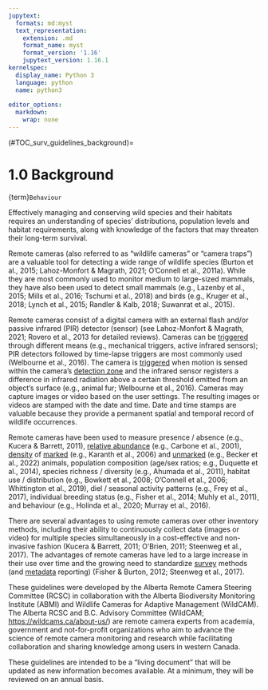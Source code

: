 ```yaml
---
jupytext:
  formats: md:myst
  text_representation:
    extension: .md
    format_name: myst
    format_version: '1.16'
    jupytext_version: 1.16.1
kernelspec:
  display_name: Python 3
  language: python
  name: python3
  
editor_options: 
  markdown: 
    wrap: none
---
```

(#TOC_surv_guidelines_background)=

# 1.0 Background

{term}`Behaviour`

Effectively managing and conserving wild species and their habitats requires an understanding of species’ distributions, population levels and habitat requirements, along with knowledge of the factors that may threaten their long-term survival.

Remote cameras (also referred to as “wildlife cameras” or “camera traps”) are a valuable tool for detecting a wide range of wildlife species (Burton et al., 2015; Lahoz-Monfort & Magrath, 2021; O’Connell et al., 2011a). While they are most commonly used to monitor medium to large-sized mammals, they have also been used to detect small mammals (e.g., Lazenby et al., 2015; Mills et al., 2016; Tschumi et al., 2018) and birds (e.g., Kruger et al., 2018; Lynch et al., 2015; Randler & Kalb, 2018; Suwanrat et al., 2015).

Remote cameras consist of a digital camera with an external flash and/or passive infrared (PIR) detector (sensor) (see Lahoz-Monfort & Magrath, 2021; Rovero et al., 2013 for detailed reviews). Cameras can be [triggered](/3_glossary/3_Glossary.md#trigger_event) through different means (e.g., mechanical triggers, active infrared sensors); PIR detectors followed by time-lapse triggers are most commonly used (Welbourne et al., 2016). The camera is [triggered](/3_glossary/3_Glossary.md#trigger_event) when motion is sensed within the camera’s [detection zone](/3_glossary/3_Glossary.md#detection_zone) and the infrared sensor registers a difference in infrared radiation above a certain threshold emitted from an object’s surface (e.g., animal fur; Welbourne et al., 2016). Cameras may capture images or video based on the user settings. The resulting images or videos are stamped with the date and time. Date and time stamps are valuable because they provide a permanent spatial and temporal record of wildlife occurrences.

Remote cameras have been used to measure presence / absence (e.g., Kucera & Barrett, 2011), [relative abundance](/3_glossary/3_Glossary.md#mods_relative_abundance) (e.g., Carbone et al., 2001), [density](/3_glossary/3_Glossary.md#density) of [marked](/3_glossary/3_Glossary.md#typeid_marked) (e.g., Karanth et al., 2006) and [unmarked](/3_glossary/3_Glossary.md#typeid_unmarked) (e.g., Becker et al., 2022) animals, population composition (age/sex ratios; e.g., Duquette et al., 2014), species richness / diversity (e.g., Ahumada et al., 2011), habitat use / distribution (e.g., Bowkett et al., 2008; O’Connell et al., 2006; Whittington et al., 2019), diel / seasonal activity patterns (e.g., Frey et al., 2017), individual breeding status (e.g., Fisher et al., 2014; Muhly et al., 2011), and behaviour (e.g., Holinda et al., 2020; Murray et al., 2016).

There are several advantages to using remote cameras over other inventory methods, including their ability to continuously collect data (images or video) for multiple species simultaneously in a cost-effective and non-invasive fashion (Kucera & Barrett, 2011; O’Brien, 2011; Steenweg et al., 2017). The advantages of remote cameras have led to a large increase in their use over time and the growing need to standardize [survey](/3_glossary/3_Glossary.md#survey) methods (and [metadata](/3_glossary/3_Glossary.md#metadata) reporting) (Fisher & Burton, 2012; Steenweg et al., 2017).

These guidelines were developed by the Alberta Remote Camera Steering Committee (RCSC) in collaboration with the Alberta Biodiversity Monitoring Institute (ABMI) and Wildlife Cameras for Adaptive Management (WildCAM). The Alberta RCSC and B.C. Advisory Committee (WildCAM; <https://wildcams.ca/about-us/>) are remote camera experts from academia, government and not-for-profit organizations who aim to advance the science of remote camera monitoring and research while facilitating collaboration and sharing knowledge among users in western Canada.

These guidelines are intended to be a “living document” that will be updated as new information becomes available. At a minimum, they will be reviewed on an annual basis.
